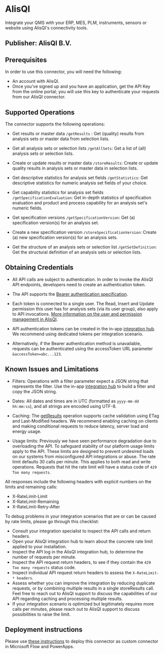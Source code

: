 # AlisQI

Integrate your QMS with your ERP, MES, PLM, instruments, sensors or website using AlisQI's connectivity tools.

## Publisher: AlisQI B.V.

## Prerequisites
In order to use this connector, you will need the following:

* An account with AlisQI.
* Once you've signed up and you have an application, get the API Key from the online portal; you will use this key to authenticate your requests from our AlisQI connector.

## Supported Operations
The connector supports the following operations:

* Get results or master data `/getResults` : Get (quality) results from analysis sets or master data from selection lists.

* Get all analysis sets or selection lists `/getAllSets`: Get a list of (all)  analysis sets or selection lists.

* Create or update results or master data `/storeResults`: Create or update quality results in analysis sets or master data in selection lists.

* Get descriptive statistics for analysis set fields `/getStatistics`: Get descriptive statistics for numeric analysis set fields of your choice.

* Get capability statistics for analysis set fields `/getSpecificationEvaluation`: Get in-depth statistics of specification evaluation and product and process capability for an analysis set's numeric fields.

* Get specification versions `/getSpecificationVersion`: Get (a) specification version(s) for an analysis set.

* Create a new specification version `/storeSpecificationVersion`: Create (a) new specification version(s) for an analysis sets.

* Get the structure of an analysis sets or selection list `/getSetDefinition`: Get the structural definition of an analysis sets or selection lists.

## Obtaining Credentials

* All API calls are subject to authentication. In order to invoke the AlisQI API endpoints, developers need to create an authentication token.

* The API supports the [Bearer authentication specification](https://datatracker.ietf.org/doc/html/rfc6750).

* Each token is connected to a single user. The Read, Insert and Update permission this user has for analysis sets (via its user group), also apply to API invocations. [More information on the user and permission management in AlisQI](https://help.alisqi.com/article/362-user-management).

* API authentication tokens can be created in the in-app [integration hub](https://help.alisqi.com/article/478-integration-hub). We recommend using dedicated tokens per integration scenario.

* Alternatively, if the Bearer authentication method is unavailable, requests can be authenticated using the accessToken URL parameter `&accessToken=abc...123`.

## Known Issues and Limitations

* Filters: Operations with a filter parameter expect a JSON string that represents the filter. Use the in-app [integration hub](https://help.alisqi.com/article/478-integration-hub) to build a filter and copy the JSON string.

* Dates: All dates and times are in UTC (formatted as `yyyy-mm-dd hh:mm:ss`), and all strings are encoded using UTF-8.

* Caching: The [getResults](https://alisqi.readme.io/reference/get-results) operation supports cache validation using ETag and Last-Modified headers. We recommend enabling caching on clients and making conditional requests to reduce latency, server load and energy usage.

* Usage limits: Previously we have seen performance degradation due to overloading the API. To safeguard stability of our platform usage limits apply to the API. These limits are designed to prevent undesired loads on our systems from misconfigured API integrations or abuse.
The rate limit defaults 30 calls per minute. This applies to both read and write operations.
Requests that hit the rate limit will have a status code of `429 Too many requests`.

All responses include the following headers with explicit numbers on the limits and remaining calls: 

* X-RateLimit-Limit  
* X-RateLimit-Remaining  
* X-RateLimit-Retry-After

To debug problems in your integration scenarios that are or can be caused by rate limits, please go through this checklist:

* Consult your integration specialist to inspect the API calls and return headers.
* Open your AlisQI integration hub to learn about the concrete rate limit applied to your installation.
* Inspect the API log in the AlisQI integration hub, to determine the number of requests per minute.
* Inspect the API request return headers, to see if they contain the `429 Too many requests` status code.
* Inspect individual API request return headers to assess the `X-RateLimit-* headers`.
* Assess whether you can improve the integration by reducing duplicate requests, or by combining multiple results in a single storeResults call. Feel free to reach out to AlisQI support to discuss the capabilities of our API regarding caching and processing multiple results.
* If your integration scenario is optimized but legitimately requires more calls per minutes, please reach out to AlisQI support to discuss possibilities to raise the limit.

## Deployment instructions
Please use [these instructions](https://docs.microsoft.com/en-us/connectors/custom-connectors/paconn-cli) to deploy this connector as custom connector in Microsoft Flow and PowerApps.